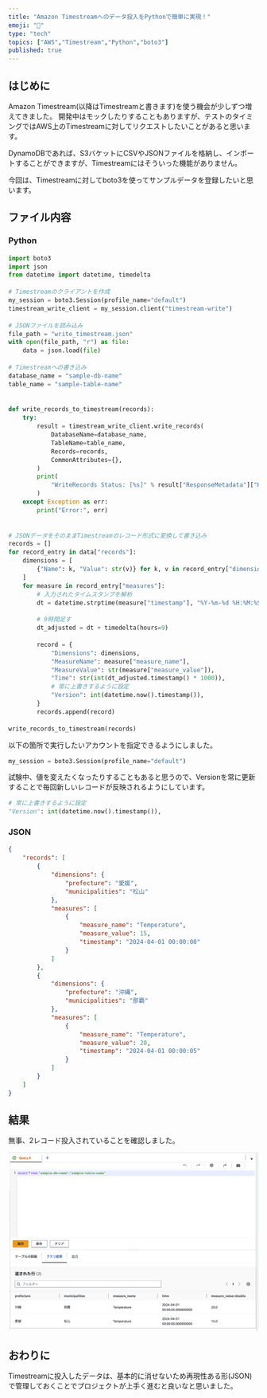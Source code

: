 ```yaml
---
title: "Amazon Timestreamへのデータ投入をPythonで簡単に実現！"
emoji: "👏"
type: "tech"
topics: ["AWS","Timestream","Python","boto3"]
published: true
---
```


## はじめに

Amazon Timestream(以降はTimestreamと書きます)を使う機会が少しずつ増えてきました。
開発中はモックしたりすることもありますが、テストのタイミングではAWS上のTimestreamに対してリクエストしたいことがあると思います。

DynamoDBであれば、S3バケットにCSVやJSONファイルを格納し、インポートすることができますが、Timestreamにはそういった機能がありません。

今回は、Timestreamに対してboto3を使ってサンプルデータを登録したいと思います。

## ファイル内容

### Python

```Python
import boto3
import json
from datetime import datetime, timedelta

# Timestreamのクライアントを作成
my_session = boto3.Session(profile_name="default")
timestream_write_client = my_session.client("timestream-write")

# JSONファイルを読み込み
file_path = "write_timestream.json"
with open(file_path, "r") as file:
    data = json.load(file)

# Timestreamへの書き込み
database_name = "sample-db-name"
table_name = "sample-table-name"


def write_records_to_timestream(records):
    try:
        result = timestream_write_client.write_records(
            DatabaseName=database_name,
            TableName=table_name,
            Records=records,
            CommonAttributes={},
        )
        print(
            "WriteRecords Status: [%s]" % result["ResponseMetadata"]["HTTPStatusCode"]
        )
    except Exception as err:
        print("Error:", err)


# JSONデータをそのままTimestreamのレコード形式に変換して書き込み
records = []
for record_entry in data["records"]:
    dimensions = [
        {"Name": k, "Value": str(v)} for k, v in record_entry["dimensions"].items()
    ]
    for measure in record_entry["measures"]:
        # 入力されたタイムスタンプを解析
        dt = datetime.strptime(measure["timestamp"], "%Y-%m-%d %H:%M:%S")

        # 9時間足す
        dt_adjusted = dt + timedelta(hours=9)

        record = {
            "Dimensions": dimensions,
            "MeasureName": measure["measure_name"],
            "MeasureValue": str(measure["measure_value"]),
            "Time": str(int(dt_adjusted.timestamp() * 1000)),
            # 常に上書きするように設定
            "Version": int(datetime.now().timestamp()),
        }
        records.append(record)

write_records_to_timestream(records)
```

以下の箇所で実行したいアカウントを指定できるようにしました。

```Python
my_session = boto3.Session(profile_name="default")
```

試験中、値を変えたくなったりすることもあると思うので、Versionを常に更新することで毎回新しいレコードが反映されるようにしています。

```Python
# 常に上書きするように設定
"Version": int(datetime.now().timestamp()),
```

### JSON

```json
{
    "records": [
        {
            "dimensions": {
                "prefecture": "愛媛",
                "municipalities": "松山"
            },
            "measures": [
                {
                    "measure_name": "Temperature",
                    "measure_value": 15,
                    "timestamp": "2024-04-01 00:00:00"
                }
            ]
        },
        {
            "dimensions": {
                "prefecture": "沖縄",
                "municipalities": "那覇"
            },
            "measures": [
                {
                    "measure_name": "Temperature",
                    "measure_value": 20,
                    "timestamp": "2024-04-01 00:00:05"
                }
            ]
        }
    ]
}
```

## 結果

無事、2レコード投入されていることを確認しました。

![Amazon Timestreamにデータが書き込まれていること](/images/writed_data_for_AmazonTimestream.png)

## おわりに

Timestreamに投入したデータは、基本的に消せないため再現性ある形(JSON)で管理しておくことでプロジェクトが上手く進むと良いなと思いました。
